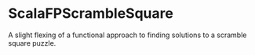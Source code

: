 # ScalaFPScrambleSquare
A slight flexing of a functional approach to finding solutions to a scramble square puzzle.

